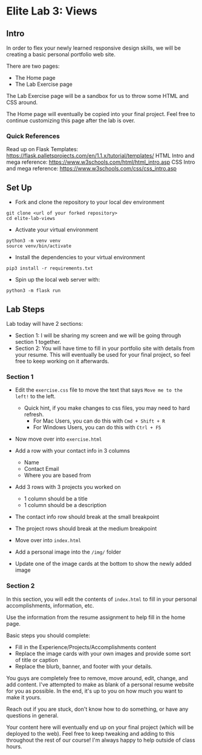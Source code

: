 # Elite Lab 3: Views

## Intro
In order to flex your newly learned responsive design skills, we will be creating a basic personal portfolio web site.

There are two pages:
* The Home page
* The Lab Exercise page

The Lab Exercise page will be a sandbox for us to throw some HTML and CSS around.

The Home page will eventually be copied into your final project. Feel free to continue customizing this page after the lab is over.

### Quick References
Read up on Flask Templates: https://flask.palletsprojects.com/en/1.1.x/tutorial/templates/
HTML Intro and mega reference: https://www.w3schools.com/html/html_intro.asp
CSS Intro and mega reference: https://www.w3schools.com/css/css_intro.asp

## Set Up
* Fork and clone the repository to your local dev environment
```
git clone <url of your forked repository>
cd elite-lab-views
```

* Activate your virtual environment
```
python3 -m venv venv
source venv/bin/activate
```

* Install the dependencies to your virtual environment
```
pip3 install -r requirements.txt
```

* Spin up the local web server with:
```
python3 -m flask run
```

## Lab Steps

Lab today will have 2 sections:

* Section 1: I will be sharing my screen and we will be going through section 1 together.
* Section 2: You will have time to fill in your portfolio site with details from your resume. This will eventually be used for your final project, so feel free to keep working on it afterwards.


### Section 1

* Edit the `exercise.css` file to move the text that says `Move me to the left!` to the left.
  * Quick hint, if you make changes to css files, you may need to hard refresh.
    * For Mac Users, you can do this with `Cmd + Shift + R`
    * For Windows Users, you can do this with `Ctrl + F5`

* Now move over into `exercise.html`

* Add a row with your contact info in 3 columns
  * Name
  * Contact Email
  * Where you are based from

* Add 3 rows with 3 projects you worked on
  * 1 column should be a title
  * 1 column should be a description

* The contact info row should break at the small breakpoint
* The project rows should break at the medium breakpoint

* Move over into `index.html`
* Add a personal image into the `/img/` folder
* Update one of the image cards at the bottom to show the newly added image

### Section 2

In this section, you will edit the contents of `index.html` to fill in your personal accomplishments, information, etc.

Use the information from the resume assignment to help fill in the home page.

Basic steps you should complete:
* Fill in the Experience/Projects/Accomplishments content
* Replace the image cards with your own images and provide some sort of title or caption
* Replace the blurb, banner, and footer with your details.

You guys are completely free to remove, move around, edit, change, and add content. I've attempted to make as blank of a personal resume website for you as possible. In the end, it's up to you on how much you want to make it yours.

Reach out if you are stuck, don't know how to do something, or have any questions in general.

Your content here will eventually end up on your final project (which will be deployed to the web). Feel free to keep tweaking and adding to this throughout the rest of our course! I'm always happy to help outside of class hours.
